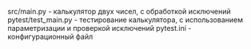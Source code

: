 src/main.py - калькулятор двух чисел, с обработкой исключений
pytest/test_main.py - тестирование калькулятора, с использованием параметризации и проверкой исключений
pytest.ini - конфигурационный файл
